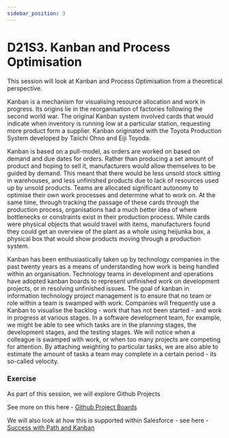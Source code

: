 ```yaml
---
sidebar_position: 3
---
```


# D21S3. Kanban and Process Optimisation

This session will look at Kanban and Process Optimisation from a theoretical perspective.

Kanban is a mechanism for visualising resource allocation and work in progress. Its origins lie in the reorganisation of factories following the second world war. The original Kanban system involved cards that would indicate when inventory is running low at a particular station, requesting more product form a supplier. Kanban originated with the Toyota Production System developed by Taiichi Ohno and Eiji Toyoda.

Kanban is based on a pull-model, as orders are worked on based on demand and due dates for orders. Rather than producing a set amount of product and hoping to sell it, manufacturers would allow themselves to be guided by demand. This meant that there would be less unsold stock sitting in warehouses, and less unfinished products due to lack of resources used up by unsold products.  Teams are allocated significant autonomy to optimise their own work processes and determine what to work on. At the same time, through tracking the passage of these cards through the production process, organisations had a much better idea of where bottlenecks or constraints exist in their production process. While cards were physical objects that would travel with items, manufacturers found they could get an overview of the plant as a whole using heijunka box, a physical box that would show products moving through a production system.

Kanban has been enthusiastically taken up by technology companies in the past twenty years as a means of understanding how work is being handled within an organisation. Technology teams in development and operations have adopted kanban boards to represent unfinished work on development projects, or in resolving unfinished issues. The goal of kanban in information technology project management is to ensure that no team or role within a team is swamped with work. Companies will frequently use a Kanban to visualise the backlog - work that has not been started - and work in progress at various stages. In a software development team, for example, we might be able to see which tasks are in the planning stages, the development stages, and the testing stages. We will notice when a colleague is swamped with work, or when too many projects are competing for attention. By attaching weighting to particular tasks, we are also able to estimate the amount of tasks a team may complete in a certain period - its so-called velocity.



  ### Exercise
  
  As part of this session, we will explore Github Projects

  See more on this here - [Github Project Boards](https://docs.github.com/en/issues/organizing-your-work-with-project-boards/managing-project-boards/about-project-boards)

  We will also look at how this is supported within Salesforce - see here - [Success with Path and Kanban](https://trailhead.salesforce.com/en/content/learn/modules/leads_opportunities_lightning_experience/visualize-success-with-path-and-kanban)